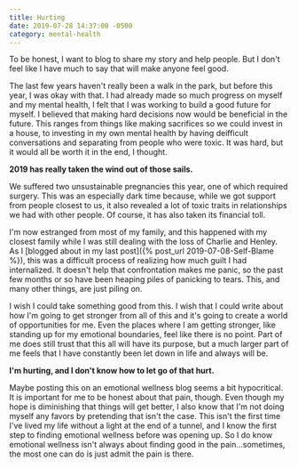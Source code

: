 ```yaml
---
title: Hurting
date: 2019-07-28 14:37:00 -0500
category: mental-health
---
```


To be honest, I want to blog to share my story and help people. But I don't feel like I have much to say that will make anyone feel good.

The last few years haven't really been a walk in the park, but before this year, I was okay with that. I had already made so much progress on myself and my mental health, I felt that I was working to build a good future for myself. I believed that making hard decisions now would be beneficial in the future. This ranges from things like making sacrifices so we could invest in a house, to investing in my own mental health by having deifficult conversations and separating from people who were toxic. It was hard, but it would all be worth it in the end, I thought.

**2019 has really taken the wind out of those sails.**

We suffered two unsustainable pregnancies this year, one of which required surgery. This was an especially dark time because, while we got support from people closest to us, it also revealed a lot of toxic traits in relationships we had with other people. Of course, it has also taken its financial toll.

I'm now estranged from most of my family, and this happened with my closest family while I was still dealing with the loss of Charlie and Henley. As I [blogged about in my last post]({% post_url 2019-07-08-Self-Blame %}), this was a difficult process of realizing how much guilt I had internalized. It doesn't help that confrontation makes me panic, so the past few months or so have been heaping piles of panicking to tears. This, and many other things, are just piling on.

I wish I could take something good from this. I wish that I could write about how I'm going to get stronger from all of this and it's going to create a world of opportunities for me. Even the places where I am getting stronger, like standing up for my emotional boundaries, feel like there is no point. Part of me does still trust that this all will have its purpose, but a much larger part of me feels that I have constantly been let down in life and always will be.

**I'm hurting, and I don't know how to let go of that hurt.**

Maybe posting this on an emotional wellness blog seems a bit hypocritical. It is important for me to be honest about that pain, though. Even though my hope is diminishing that things will get better, I also know that I'm not doing myself any favors by pretending that isn't the case. This isn't the first time I've lived my life without a light at the end of a tunnel, and I know the first step to finding emotional wellness before was opening up. So I do know emotional wellness isn't always about finding good in the pain...sometimes, the most one can do is just admit the pain is there.
